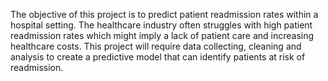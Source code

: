 The objective of this project is to predict patient readmission rates within a hospital setting. The healthcare industry often struggles with high patient readmission rates which might imply a lack of patient care and increasing healthcare costs. This project will require data collecting, cleaning and analysis to create a predictive model that can identify patients at risk of readmission. 
